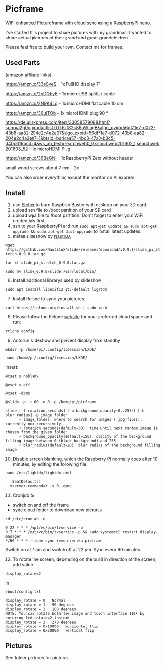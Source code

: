 # Picframe
WiFi enhanced Pictureframe with cloud sync using a RaspberryPi nano.

I've started this project to share pictures with my grandmas. I wanted to share actual pictures of their grand and great-grandchildren.

Please feel free to build your own.
Contact me for frames.

## Used Parts

(amazon affiliate links)

https://amzn.to/33aSveS - 1x FullHD display 7"

https://amzn.to/2oDQby6 - 1x microUSB splitter cable 

https://amzn.to/2N9K4Lq - 1x microHDMI flat cable 10 cm

https://amzn.to/36uITOb - 1x microHDMI plug 90 °

https://de.aliexpress.com/item/33058579088.html?spm=a2g0o.productlist.0.0.6cf82c86uWIagB&algo_pvid=56df71e7-d072-43b8-aa82-204e2c4a2e07&algo_expid=56df71e7-d072-43b8-aa82-204e2c4a2e07-1&btsid=ba4caa57-4bc3-47a0-b3c5-d40c616bcd54&ws_ab_test=searchweb0_0,searchweb201602_1,searchweb201603_52 - 1x microHDMI Plug 

https://amzn.to/36BeGNI - 1x RaspberryPi Zero without header

small wood screws about 7 mm - 2x

You can also order everything except the monitor on Aliexpress.


## Install

1. use [Etcher](https://www.balena.io/etcher/) to burn Raspbian Buster with desktop on your SD card.
2. upload ssh file to /boot partition of your SD card
3. upload wpa file to /boot partition. Don't forget to enter your WiFi credentials first.
4. ssh to your RaspberryPi and run `sudo apt-get update && sudo apt-get upgrade && sudo apt-get dist-upgrade`
to install latest updates.
5. Install slideshow by [NautiluX](https://github.com/NautiluX)

  `wget https://github.com/NautiluX/slide/releases/download/v0.9.0/slide_pi_stretch_0.9.0.tar.gz`

  `tar xf slide_pi_stretch_0.9.0.tar.gz`

  `sudo mv slide_0.9.0/slide /usr/local/bin/`

6. Install additional librarys used by slideshow

  `sudo apt install libexif12 qt5-default lightdm`

7. Install Rclone to sync your pictures.

  `curl https://rclone.org/install.sh | sudo bash`

8. Please follow the Rclone [website](https://rclone.org) for your preferred cloud space and run:

  `rclone config`

9. Autorun slideshow and prevent display from standby

  `mkdir -p /home/pi/.config/lxsession/LXDE/`

  `nano /home/pi/.config/lxsession/LXDE/`

  insert:

  `@xset s noblank`

  `@xset s off`

  `@xset -dpms`

  `@slide -p -t 60 -o 0 -p /home/pi/picframe`

  ```
  slide [-t rotation_seconds] [-o background_opacity(0..255)] [-b blur_radius] -p image_folder
		• image_folder: where to search for images (.jpg files), currently non-recursively
		• rotation_seconds(default=30): time until next random image is chosen from the given folder
		• background_opacity(default=150): opacity of the background filling image between 0 (black background) and 255
		• blur_radius(default=20): blur radius of the background filling image
  ```
10. Disable screen blanking, which the Raspberry Pi normally does after 10 minutes, by editing the following file:

  `nano /etc/lightdm/lightdm.conf`

  ```
	[SeatDefaults]
	xserver-command=X -s 0 -dpms
  ```

11. Cronjob to
  * switch on and off the frame
  * sync cloud folder to download new pictures

 `cd /etc/crontab -e`

 ```
 0 22 * * * /opt/vc/bin/tvservice -o
 0 7 * * * /opt/vc/bin/tvservice -p && sudo systemctl restart display-manager
 */60 * * * rclone sync remote:erika picframe
 ```

 Switch on at 7 am and switch off at 22 pm. Sync every 60 minutes.

12. To rotate the screen, depending on the build in direction of the screen, add value

 `display_rotate=2`

 in

 `/boot/config.txt`

 ```
 display_rotate = 0   Normal
 display_rotate = 1   90 degrees
 display_rotate = 2   180 degrees
 NOTE: You can rotate both the image and touch interface 180º by entering lcd_rotate=2 instead
 display_rotate = 3   270 degrees
 display_rotate = 0x10000   horizontal flip
 display_rotate = 0x20000   vertical flip
 ```

## Pictures

See folder pictures for pictures.
